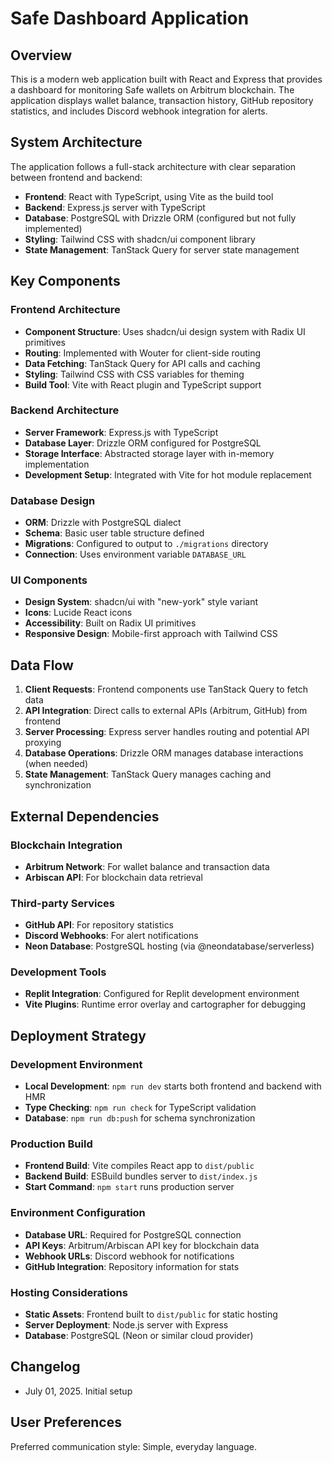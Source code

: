# Safe Dashboard Application

## Overview

This is a modern web application built with React and Express that provides a dashboard for monitoring Safe wallets on Arbitrum blockchain. The application displays wallet balance, transaction history, GitHub repository statistics, and includes Discord webhook integration for alerts.

## System Architecture

The application follows a full-stack architecture with clear separation between frontend and backend:

- **Frontend**: React with TypeScript, using Vite as the build tool
- **Backend**: Express.js server with TypeScript
- **Database**: PostgreSQL with Drizzle ORM (configured but not fully implemented)
- **Styling**: Tailwind CSS with shadcn/ui component library
- **State Management**: TanStack Query for server state management

## Key Components

### Frontend Architecture
- **Component Structure**: Uses shadcn/ui design system with Radix UI primitives
- **Routing**: Implemented with Wouter for client-side routing
- **Data Fetching**: TanStack Query for API calls and caching
- **Styling**: Tailwind CSS with CSS variables for theming
- **Build Tool**: Vite with React plugin and TypeScript support

### Backend Architecture
- **Server Framework**: Express.js with TypeScript
- **Database Layer**: Drizzle ORM configured for PostgreSQL
- **Storage Interface**: Abstracted storage layer with in-memory implementation
- **Development Setup**: Integrated with Vite for hot module replacement

### Database Design
- **ORM**: Drizzle with PostgreSQL dialect
- **Schema**: Basic user table structure defined
- **Migrations**: Configured to output to `./migrations` directory
- **Connection**: Uses environment variable `DATABASE_URL`

### UI Components
- **Design System**: shadcn/ui with "new-york" style variant
- **Icons**: Lucide React icons
- **Accessibility**: Built on Radix UI primitives
- **Responsive Design**: Mobile-first approach with Tailwind CSS

## Data Flow

1. **Client Requests**: Frontend components use TanStack Query to fetch data
2. **API Integration**: Direct calls to external APIs (Arbitrum, GitHub) from frontend
3. **Server Processing**: Express server handles routing and potential API proxying
4. **Database Operations**: Drizzle ORM manages database interactions (when needed)
5. **State Management**: TanStack Query manages caching and synchronization

## External Dependencies

### Blockchain Integration
- **Arbitrum Network**: For wallet balance and transaction data
- **Arbiscan API**: For blockchain data retrieval

### Third-party Services
- **GitHub API**: For repository statistics
- **Discord Webhooks**: For alert notifications
- **Neon Database**: PostgreSQL hosting (via @neondatabase/serverless)

### Development Tools
- **Replit Integration**: Configured for Replit development environment
- **Vite Plugins**: Runtime error overlay and cartographer for debugging

## Deployment Strategy

### Development Environment
- **Local Development**: `npm run dev` starts both frontend and backend with HMR
- **Type Checking**: `npm run check` for TypeScript validation
- **Database**: `npm run db:push` for schema synchronization

### Production Build
- **Frontend Build**: Vite compiles React app to `dist/public`
- **Backend Build**: ESBuild bundles server to `dist/index.js`
- **Start Command**: `npm start` runs production server

### Environment Configuration
- **Database URL**: Required for PostgreSQL connection
- **API Keys**: Arbitrum/Arbiscan API key for blockchain data
- **Webhook URLs**: Discord webhook for notifications
- **GitHub Integration**: Repository information for stats

### Hosting Considerations
- **Static Assets**: Frontend built to `dist/public` for static hosting
- **Server Deployment**: Node.js server with Express
- **Database**: PostgreSQL (Neon or similar cloud provider)

## Changelog
- July 01, 2025. Initial setup

## User Preferences

Preferred communication style: Simple, everyday language.